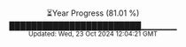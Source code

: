<p align="center">
⏳Year Progress (81.01 %)<br>
████████████████████████▁▁▁▁▁▁ <br>
<sub>Updated: Wed, 23 Oct 2024 12:04:21 GMT</sub>
</p>

